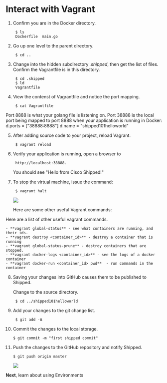 # Interact with Vagrant #

1. Confirm you are in the Docker directory.

		$ ls
		Dockerfile	main.go	

2. Go up one level to the parent directory.

		$ cd ..

3. Change into the hidden subdirectory *.shipped*, then get the list of files. Confirm the Vagrantfile is in this directory.

		$ cd .shipped
		$ ld
		Vagrantfile

4. View the contenst of Vagrantfile and notice the port mapping.

		$ cat Vagrantfile

Port 8888 is what your golang file is listening on. Port 38888 is the local port being mapped to port 8888 when your application is running in Docker:
        d.ports = ["38888:8888"]
        d.name = "shipped101helloworld"
  	  
5. After adding source code to your project, reload Vagrant.

		$ vagrant reload

6. Verify your application is running, open a browser to

		http://localhost:38888. 

	You should see "Hello from Cisco Shipped!"

7. To stop the virtual machine, issue the command:

		$ vagrant halt

	![](posts/files/shipped-quick-start/assets/testshreturnszero.png)

	Here are some other useful Vagrant commands:



Here are a list of other useful vagrant commands. 

	- **vagrant global-status** - see what containers are running, and their ids.
	- **vagrant destroy <container_id>** - destroy a container that is running
	- **vagrant global-status-prune** - destroy containers that are stopped.
	- **vagrant docker-logs <container_id>** - see the logs of a docker container
	- **vagrant docker-run <container_id> pwd**  - run commands in the container



8. Saving your changes into GitHub causes them to be published to Shipped.

	Change to the source directory.

		$ cd ../shipped101helloworld

9. Add your changes to the git change list.

		$ git add -A

10. Commit the changes to the local storage.

		$ git commit -m "first shipped commit"

11. Push the changes to the GitHub repository and notify Shipped.

		$ git push origin master


	![](posts/files/shipped-quick-start/assets/testshreturnszero.png)



**Next**, learn about using Environments


